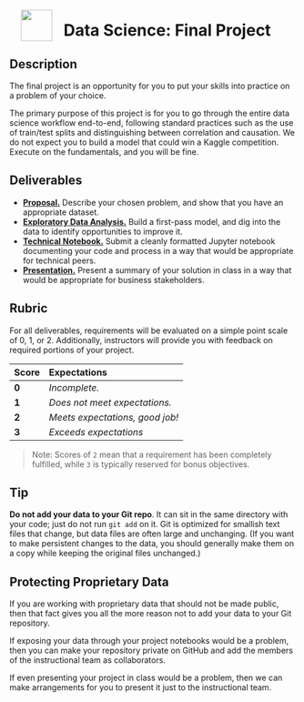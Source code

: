 <img src="http://imgur.com/1ZcRyrc.png" style="float: left; margin: 20px; height: 55px">

# Data Science: Final Project

## Description

The final project is an opportunity for you to put your skills into practice on a problem of your choice.

The primary purpose of this project is for you to go through the entire data science workflow end-to-end, following standard practices such as the use of train/test splits and distinguishing between correlation and causation. We do not expect you to build a model that could win a Kaggle competition. Execute on the fundamentals, and you will be fine.

## Deliverables

- **[Proposal.](./instructions/proposal.md)** Describe your chosen problem, and show that you have an appropriate dataset.
- **[Exploratory Data Analysis.](./instructions/eda.md)** Build a first-pass model, and dig into the data to identify opportunities to improve it.
- **[Technical Notebook.](./instructions/notebook.md)** Submit a cleanly formatted Jupyter notebook documenting your code and process in a way that would be appropriate for technical peers.
- **[Presentation.](./instructions/presentation.md)** Present a summary of your solution in class in a way that would be appropriate for business stakeholders.

## Rubric

For all deliverables, requirements will be evaluated on a simple point scale of 0, 1, or 2. Additionally, instructors will provide you with feedback on required portions of your project.

Score | Expectations
:--- | :---
**0** | _Incomplete._
**1** | _Does not meet expectations._
**2** | _Meets expectations, good job!_
**3** | _Exceeds expectations_

> Note: Scores of `2` mean that a requirement has been completely fulfilled, while `3` is typically reserved for bonus objectives.

## Tip

**Do not add your data to your Git repo**. It can sit in the same directory with your code; just do not run `git add` on it. Git is optimized for smallish text files that change, but data files are often large and unchanging. (If you want to make persistent changes to the data, you should generally make them on a copy while keeping the original files unchanged.)

## Protecting Proprietary Data

If you are working with proprietary data that should not be made public, then that fact gives you all the more reason not to add your data to your Git repository.

If exposing your data through your project notebooks would be a problem, then you can make your repository private on GitHub and add the members of the instructional team as collaborators.

If even presenting your project in class would be a problem, then we can make arrangements for you to present it just to the instructional team.

